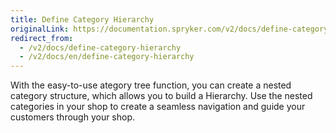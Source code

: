 ```yaml
---
title: Define Category Hierarchy
originalLink: https://documentation.spryker.com/v2/docs/define-category-hierarchy
redirect_from:
  - /v2/docs/define-category-hierarchy
  - /v2/docs/en/define-category-hierarchy
---
```


With the easy-to-use ategory tree function, you can create a nested category structure, which allows you to build a Hierarchy. Use the nested categories in your shop to create a seamless navigation and guide your customers through your shop. 
